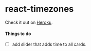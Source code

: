 # react-timezones

Check it out on [Heroku](http://react-timezones.herokuapp.com/).

#### Things to do 

- [ ] add slider that adds time to all cards.


